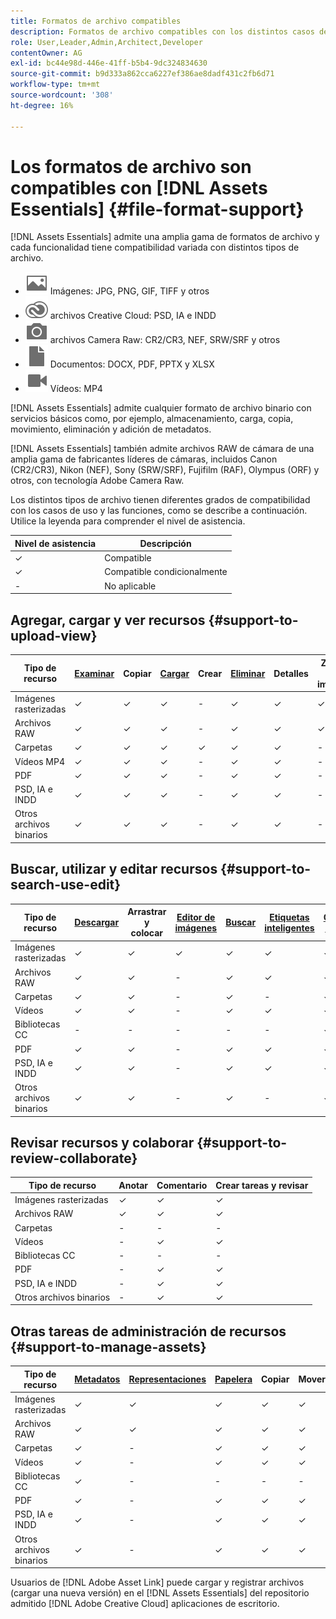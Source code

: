 ```yaml
---
title: Formatos de archivo compatibles
description: Formatos de archivo compatibles con los distintos casos de uso de [!DNL Assets Essentials]
role: User,Leader,Admin,Architect,Developer
contentOwner: AG
exl-id: bc44e98d-446e-41ff-b5b4-9dc324834630
source-git-commit: b9d333a862cca6227ef386ae8dadf431c2fb6d71
workflow-type: tm+mt
source-wordcount: '308'
ht-degree: 16%

---
```


# Los formatos de archivo son compatibles con [!DNL Assets Essentials] {#file-format-support}

[!DNL Assets Essentials] admite una amplia gama de formatos de archivo y cada funcionalidad tiene compatibilidad variada con distintos tipos de archivo.

* ![icono de tipo de archivo de imagen](assets/image-icon.svg) Imágenes: JPG, PNG, GIF, TIFF y otros
* ![icono de tipo nube creativa](assets/creative-cloud-files.svg) archivos Creative Cloud: PSD, IA e INDD
* ![icono de tipo cámara](assets/camera-icon.svg) archivos Camera Raw: CR2/CR3, NEF, SRW/SRF y otros
* ![icono de tipo de archivo de documento](assets/document-icon.svg) Documentos: DOCX, PDF, PPTX y XLSX
* ![icono de tipo de archivo de vídeo](assets/video-icon.svg) Vídeos: MP4

[!DNL Assets Essentials] admite cualquier formato de archivo binario con servicios básicos como, por ejemplo, almacenamiento, carga, copia, movimiento, eliminación y adición de metadatos.

[!DNL Assets Essentials] también admite archivos RAW de cámara de una amplia gama de fabricantes líderes de cámaras, incluidos Canon (CR2/CR3), Nikon (NEF), Sony (SRW/SRF), Fujifilm (RAF), Olympus (ORF) y otros, con tecnología Adobe Camera Raw.

Los distintos tipos de archivo tienen diferentes grados de compatibilidad con los casos de uso y las funciones, como se describe a continuación. Utilice la leyenda para comprender el nivel de asistencia.

| Nivel de asistencia | Descripción |
|-------------------|-------------------------|
| ✓ | Compatible |
| ✓ | Compatible condicionalmente |
| - | No aplicable |

## Agregar, cargar y ver recursos {#support-to-upload-view}

<!-- TBD: For AEM, AI files require the PDF option to be selected when saving the AI file.
-->

| Tipo de recurso | [Examinar](/help/navigate-view.md) | Copiar | [Cargar](/help/add-delete.md) | Crear | [Eliminar](/help/add-delete.md#delete-assets) | Detalles | Zoom de imagen | [Vistos recientemente](/help/navigate-view.md) |
|-------------------|----------|----------|----------|----------|----------|-------------------|------------|-----------------|
| Imágenes rasterizadas | ✓ | ✓ | ✓ | - | ✓ | ✓ | ✓ | ✓ |
| Archivos RAW | ✓ | ✓ | ✓ | - | ✓ | ✓ | ✓ | ✓ |
| Carpetas | ✓ | ✓ | ✓ | ✓ | ✓ | ✓ | - | - |
| Vídeos MP4 | ✓ | ✓ | ✓ | - | ✓ | ✓ | - | ✓ |
| PDF | ✓ | ✓ | ✓ | - | ✓ | ✓ | - | ✓ |
| PSD, IA e INDD | ✓ | ✓ | ✓ | - | ✓ | ✓ | - | ✓ |
| Otros archivos binarios | ✓ | ✓ | ✓ | - | ✓ | ✓ | - | ✓ |

<!-- Hiding CC Libraries (considered beta) as per PM feedback.
| CC Libraries  | &#10003; | &minus;  | &#10003; | &#10003; | &#10003; | &#10003; | &minus;    | &minus;         |
-->

## Buscar, utilizar y editar recursos {#support-to-search-use-edit}

| Tipo de recurso | [Descargar](/help/manage-organize.md#download) | Arrastrar y colocar | [Editor de imágenes](/help/edit-images.md) | [Buscar](/help/search.md) | [Etiquetas inteligentes](/help/metadata.md#tags) | [Cambiar nombre](/help/manage-organize.md) | [Versiones](/help/manage-organize.md#versions-of-assets) |
|---------------|----------|---------------|--------------|----------|------------|----------|----------|
| Imágenes rasterizadas | ✓ | ✓ | ✓ | ✓ | ✓ | ✓ | ✓ |
| Archivos RAW | ✓ | ✓ | - | ✓ | ✓ | ✓ | ✓ | ✓ |
| Carpetas | ✓ | ✓ | - | ✓ | - | ✓ | ✓ |
| Vídeos | ✓ | ✓ | - | ✓ | ✓ | ✓ | ✓ |
| Bibliotecas CC | - | - | - | - | - | ✓ | ✓ |
| PDF | ✓ | ✓ | - | ✓ | ✓ | ✓ | ✓ |
| PSD, IA e INDD | ✓ | ✓ | - | ✓ | ✓ | ✓ | ✓ |
| Otros archivos binarios | ✓ | ✓ | - | ✓ | - | ✓ | ✓ |


## Revisar recursos y colaborar {#support-to-review-collaborate}

| Tipo de recurso | Anotar | Comentario | Crear tareas y revisar |
|---------------|----------|----------|-------------------------|
| Imágenes rasterizadas | ✓ | ✓ | ✓ |
| Archivos RAW | ✓ | ✓ | ✓ |
| Carpetas | - | - | - |
| Vídeos | - | ✓ | ✓ |
| Bibliotecas CC | - | - | - |
| PDF | - | ✓ | ✓ |
| PSD, IA e INDD | - | ✓ | ✓ |
| Otros archivos binarios | - | ✓ | ✓ |

## Otras tareas de administración de recursos {#support-to-manage-assets}

| Tipo de recurso | [Metadatos](/help/metadata.md) | [Representaciones](/help/add-delete.md#renditions) | [Papelera](/help/add-delete.md#delete-assets) | Copiar | Mover |
|---------------|-------------------|------------|----------|----------|----------|
| Imágenes rasterizadas | ✓ | ✓ | ✓ | ✓ | ✓ |
| Archivos RAW | ✓ | ✓ | ✓ | ✓ | ✓ |
| Carpetas | ✓ | - | ✓ | ✓ | ✓ |
| Vídeos | ✓ | - | ✓ | ✓ | ✓ |
| Bibliotecas CC | ✓ | - | - | - | - |
| PDF | ✓ | - | ✓ | ✓ | ✓ |
| PSD, IA e INDD | ✓ | - | ✓ | ✓ | ✓ |
| Otros archivos binarios | ✓ | - | ✓ | ✓ | ✓ |

Usuarios de [!DNL Adobe Asset Link] puede cargar y registrar archivos (cargar una nueva versión) en el [!DNL Assets Essentials] del repositorio admitido [!DNL Adobe Creative Cloud] aplicaciones de escritorio.

<!-- TBD: Saving the template table separately for later use.
| Asset type    | Features |
|---------------|----------|
| Raster images |          |
| Folders       |          |
| Videos        |          |
| CC Libraries  |          |
| PDF files     |          |
| PSD           |          |
| AI            |          |
| INDD          |          |

>[!MORELIKETHIS]
>
>* []()
-->
